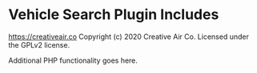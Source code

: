 # Vehicle Search Plugin Includes #
https://creativeair.co
Copyright (c) 2020 Creative Air Co.
Licensed under the GPLv2 license.

Additional PHP functionality goes here.